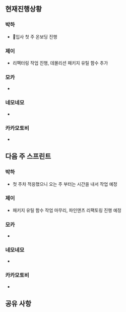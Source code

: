 ## 현재진행상황
### 박하
- 입사 첫 주 온보딩 진행
### 제이
- 리팩터링 작업 진행, 데몰리션 패키지 유틸 함수 추가
### 모카
- 
### 네모네모
- 

### 카카모토비
- 

## 다음 주 스프린트
### 박하
- 첫 주차 적응했으니 오는 주 부터는 시간을 내서 작업 예정
### 제이
- 패키지 유틸 함수 작업 마무리, 파인앤츠 리팩토링 진행 예정
### 모카
- 
### 네모네모
- 
### 카카모토비
- 

## 공유 사항